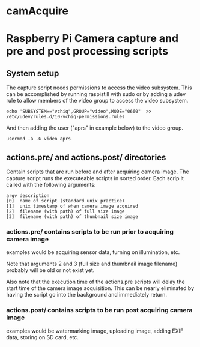 # camAcquire
# Raspberry Pi Camera capture and pre and post processing scripts

## System setup

The capture script needs permissions to access the video subsystem. This can be accomplished by running raspistill with sudo or by adding a udev rule to
allow members of the video group to access the video subsystem. 
```
echo 'SUBSYSTEM=="vchiq",GROUP="video",MODE="0660"' >> /etc/udev/rules.d/10-vchiq-permissions.rules
```

And then adding the user ("aprs" in example below) to the video group.
```
usermod -a -G video aprs
```

## actions.pre/ and actions.post/ directories

Contain scripts that are run before and after acquiring camera image. The capture script runs the executeable scripts in sorted order. Each scrip it called with the following arguments:

```
argv description
[0]  name of script (standard unix practice)
[1]  unix timestamp of when camera image acquired
[2]  filename (with path) of full size image
[3]  filename (with path) of thumbnail size image
```

### actions.pre/ contains scripts to be run prior to acquiring camera image

examples would be acquiring sensor data, turning on illumination, etc. 

Note that arguments 2 and 3 (full size and thumbnail image filename) probably will be old or not exist yet. 

Also note that the execution time of the actions.pre scripts will delay the start time of the camera image acquisition. This can be nearly eliminated by having the script go into the background and immediately return.

### actions.post/ contains scripts to be run post acquiring camera image

examples would be watermarking image, uploading image, adding EXIF data,
storing on SD card, etc.
